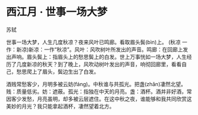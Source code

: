 <link href="../../css/style.css" rel="stylesheet" type="text/css" />

# 西江月 · 世事一场大梦

<span class="r">苏轼

<div class="p">

世事一场大梦，人生几度秋凉？夜来风叶已鸣廊。看取眉头鬓(bìn)上。
<span class="comment">(秋凉 一作：新凉)新凉：一作“秋凉”。风叶：风吹树叶所发出的声音。鸣廊：在回廊上发出声响。眉头鬓上：指眉头上的愁思鬓上的白发。世上万事恍如一场大梦，人生经历了几度新凉的秋天？到了晚上，风吹动树叶发出的声音，响彻回廊里，看看自己，愁思爬上了眉头，鬓边生出了白发。

酒贱常愁客少，月明多被云妨(fáng)。中秋谁与共孤光。把盏(zhǎn)凄然北望。
<span class="comment">贱：质量低劣。妨：遮蔽。孤光：指独在中天的月亮。盏：酒杯。酒并非好酒，常因客少发愁，月亮虽明，却多被云层遮住。在这中秋之夜，谁能够和我共同欣赏这美妙的月光？我只能拿起酒杯，凄然望着北方。
